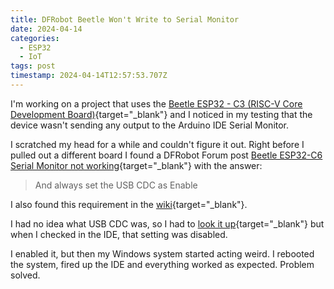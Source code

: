 ```yaml
---
title: DFRobot Beetle Won't Write to Serial Monitor
date: 2024-04-14
categories:
  - ESP32
  - IoT
tags: post
timestamp: 2024-04-14T12:57:53.707Z
---
```


I'm working on a project that uses the [Beetle ESP32 - C3 (RISC-V Core Development Board)](https://www.dfrobot.com/product-2566.html){target="_blank"} and I noticed in my testing that the device wasn't sending any output to the Arduino IDE Serial Monitor. 

I scratched my head for a while and couldn't figure it out. Right before I pulled out a different board I found a DFRobot Forum post [Beetle ESP32-C6 Serial Monitor not working](https://www.dfrobot.com/forum/topic/334036){target="_blank"} with the answer:

> And always set the USB CDC as Enable

I also found this requirement in the [wiki](https://wiki.dfrobot.com/SKU_DFR0868_Beetle_ESP32_C3){target="_blank"}. 

I had no idea what USB CDC was, so I had to [look it up](https://espressif-docs.readthedocs-hosted.com/projects/arduino-esp32/en/latest/guides/tools_menu.html#:~:text=USB%20CDC%20On%20Boot,-The%20USB%20Communications&text=This%20option%20can%20be%20used%20to%20Enable%20or%20Disable%20this,port%20for%20flashing%20the%20device.){target="_blank"} but when I checked in the IDE, that setting was disabled. 

I enabled it, but then my Windows system started acting weird. I rebooted the system, fired up the IDE and everything worked as expected. Problem solved. 
